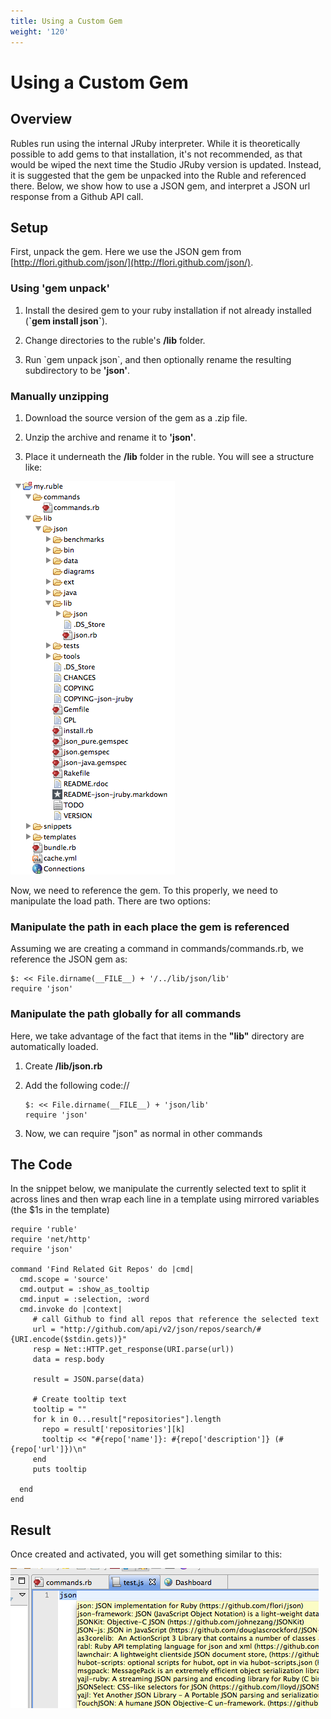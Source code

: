 ```yaml
---
title: Using a Custom Gem
weight: '120'
---
```


# Using a Custom Gem

## Overview

Rubles run using the internal JRuby interpreter. While it is theoretically possible to add gems to that installation, it's not recommended, as that would be wiped the next time the Studio JRuby version is updated. Instead, it is suggested that the gem be unpacked into the Ruble and referenced there. Below, we show how to use a JSON gem, and interpret a JSON url response from a Github API call.

## Setup

First, unpack the gem. Here we use the JSON gem from [http://flori.github.com/json/](http://flori.github.com/json/).

### Using 'gem unpack'

1. Install the desired gem to your ruby installation if not already installed (**\`gem install json\`**).

2. Change directories to the ruble's **/lib** folder.

3. Run \`gem unpack json\`, and then optionally rename the resulting subdirectory to be **'json'**.

### Manually unzipping

1. Download the source version of the gem as a .zip file.

2. Unzip the archive and rename it to **'json'**.

3. Place it underneath the **/lib** folder in the ruble. You will see a structure like:

![Screen_Shot_2011-12-27_at_1.21.00_PM](./Screen_Shot_2011-12-27_at_1.21.00_PM.png)

Now, we need to reference the gem. To this properly, we need to manipulate the load path. There are two options:

### Manipulate the path in each place the gem is referenced

Assuming we are creating a command in commands/commands.rb, we reference the JSON gem as:

```
$: << File.dirname(__FILE__) + '/../lib/json/lib'
require 'json'
```

### Manipulate the path globally for all commands

Here, we take advantage of the fact that items in the **"lib"** directory are automatically loaded.

1. Create **/lib/json.rb**

2. Add the following code://

    ```
    $: << File.dirname(__FILE__) + 'json/lib'
    require 'json'
    ```

3. Now, we can require "json" as normal in other commands

## The Code

In the snippet below, we manipulate the currently selected text to split it across lines and then wrap each line in a template using mirrored variables (the $1s in the template)

```
require 'ruble'
require 'net/http'
require 'json'

command 'Find Related Git Repos' do |cmd|
  cmd.scope = 'source'
  cmd.output = :show_as_tooltip
  cmd.input = :selection, :word
  cmd.invoke do |context|
     # call Github to find all repos that reference the selected text
     url = "http://github.com/api/v2/json/repos/search/#{URI.encode($stdin.gets)}"
     resp = Net::HTTP.get_response(URI.parse(url))
     data = resp.body

     result = JSON.parse(data)

     # Create tooltip text
     tooltip = ""
     for k in 0...result["repositories"].length
       repo = result['repositories'][k]
       tooltip << "#{repo['name']}: #{repo['description']} (#{repo['url']})\n"
     end
     puts tooltip

  end
end
```

## Result

Once created and activated, you will get something similar to this:

![Screen_Shot_2011-12-27_at_1.40.01_PM](./Screen_Shot_2011-12-27_at_1.40.01_PM.png)
